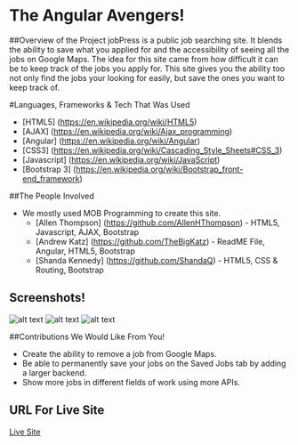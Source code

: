 # The Angular Avengers!

##Overview of the Project
jobPress is a public job searching site. It blends the ability to save what you applied for and the accessibility of seeing all the jobs on Google Maps. The idea for this site came from how difficult it can be to keep track of the jobs you apply for. This site gives you the ability too not only find the jobs your looking for easily, but save the ones you want to keep track of.

#Languages, Frameworks & Tech That Was Used
* [HTML5] (https://en.wikipedia.org/wiki/HTML5)
* [AJAX] (https://en.wikipedia.org/wiki/Ajax_programming)
* [Angular] (https://en.wikipedia.org/wiki/Angular)
* [CSS3] (https://en.wikipedia.org/wiki/Cascading_Style_Sheets#CSS_3)
* [Javascript] (https://en.wikipedia.org/wiki/JavaScript)
* [Bootstrap 3] (https://en.wikipedia.org/wiki/Bootstrap_front-end_framework)

##The People Involved
* We mostly used MOB Programming to create this site.
  * [Allen Thompson] (https://github.com/AllenHThompson) - HTML5, Javascript, AJAX, Bootstrap
  * [Andrew Katz] (https://github.com/TheBigKatz) - ReadME File, Angular, HTML5, Bootstrap
  * [Shanda Kennedy] (https://github.com/ShandaQ) - HTML5, CSS & Routing, Bootstrap

## Screenshots!
![alt text](https://raw.githubusercontent.com/DigitalCrafts-May-2016-Cohort/The-Angular-Avengers/master/homepage.png "Home Page Example")
![alt text](https://raw.githubusercontent.com/DigitalCrafts-May-2016-Cohort/The-Angular-Avengers/master/googlemaps.png "Google Maps Example")
![alt text](https://raw.githubusercontent.com/DigitalCrafts-May-2016-Cohort/The-Angular-Avengers/master/savebuttonupdate.png "Save Button Example")



##Contributions We Would Like From You!
* Create the ability to remove a job from Google Maps.
* Be able to permanently save your jobs on the Saved Jobs tab by adding a larger backend.
* Show more jobs in different fields of work using more APIs.

## URL For Live Site

[Live Site](http://jobpress.surge.sh)
